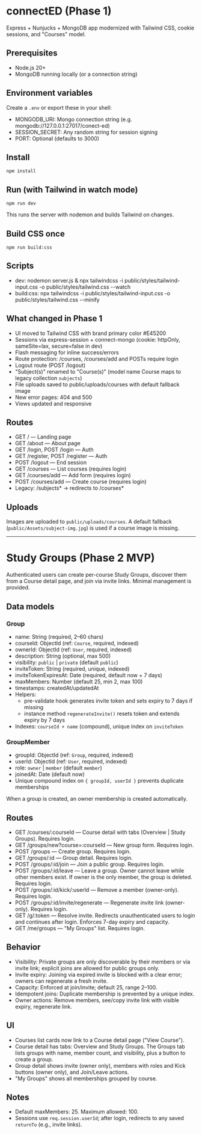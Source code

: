 # connectED (Phase 1)

Express + Nunjucks + MongoDB app modernized with Tailwind CSS, cookie sessions, and "Courses" model.

## Prerequisites
- Node.js 20+
- MongoDB running locally (or a connection string)

## Environment variables
Create a `.env` or export these in your shell:
- MONGODB_URI: Mongo connection string (e.g. mongodb://127.0.0.1:27017/conect-ed)
- SESSION_SECRET: Any random string for session signing
- PORT: Optional (defaults to 3000)

## Install
```
npm install
```

## Run (with Tailwind in watch mode)
```
npm run dev
```
This runs the server with nodemon and builds Tailwind on changes.

## Build CSS once
```
npm run build:css
```

## Scripts
- dev: nodemon server.js & npx tailwindcss -i public/styles/tailwind-input.css -o public/styles/tailwind.css --watch
- build:css: npx tailwindcss -i public/styles/tailwind-input.css -o public/styles/tailwind.css --minify

## What changed in Phase 1
- UI moved to Tailwind CSS with brand primary color #E45200
- Sessions via express-session + connect-mongo (cookie: httpOnly, sameSite=lax, secure=false in dev)
- Flash messaging for inline success/errors
- Route protection: /courses, /courses/add and POSTs require login
- Logout route (POST /logout)
- "Subject(s)" renamed to "Course(s)" (model name Course maps to legacy collection `subjects`)
- File uploads saved to public/uploads/courses with default fallback image
- New error pages: 404 and 500
- Views updated and responsive

## Routes
- GET / — Landing page
- GET /about — About page
- GET /login, POST /login — Auth
- GET /register, POST /register — Auth
- POST /logout — End session
- GET /courses — List courses (requires login)
- GET /courses/add — Add form (requires login)
- POST /courses/add — Create course (requires login)
- Legacy: /subjects* → redirects to /courses*

## Uploads
Images are uploaded to `public/uploads/courses`. A default fallback (`public/Assets/subject-img.jpg`) is used if a course image is missing.

---

# Study Groups (Phase 2 MVP)

Authenticated users can create per-course Study Groups, discover them from a Course detail page, and join via invite links. Minimal management is provided.

## Data models

### Group
- name: String (required, 2–60 chars)
- courseId: ObjectId (ref: `Course`, required, indexed)
- ownerId: ObjectId (ref: `User`, required, indexed)
- description: String (optional, max 500)
- visibility: `public` | `private` (default `public`)
- inviteToken: String (required, unique, indexed)
- inviteTokenExpiresAt: Date (required, default now + 7 days)
- maxMembers: Number (default 25, min 2, max 100)
- timestamps: createdAt/updatedAt
- Helpers:
  - pre-validate hook generates invite token and sets expiry to 7 days if missing
  - instance method `regenerateInvite()` resets token and extends expiry by 7 days
- Indexes: `courseId + name` (compound), unique index on `inviteToken`

### GroupMember
- groupId: ObjectId (ref: `Group`, required, indexed)
- userId: ObjectId (ref: `User`, required, indexed)
- role: `owner` | `member` (default `member`)
- joinedAt: Date (default now)
- Unique compound index on `{ groupId, userId }` prevents duplicate memberships

When a group is created, an owner membership is created automatically.

## Routes
- GET /courses/:courseId — Course detail with tabs (Overview | Study Groups). Requires login.
- GET /groups/new?course=:courseId — New group form. Requires login.
- POST /groups — Create group. Requires login.
- GET /groups/:id — Group detail. Requires login.
- POST /groups/:id/join — Join a public group. Requires login.
- POST /groups/:id/leave — Leave a group. Owner cannot leave while other members exist. If owner is the only member, the group is deleted. Requires login.
- POST /groups/:id/kick/:userId — Remove a member (owner-only). Requires login.
- POST /groups/:id/invite/regenerate — Regenerate invite link (owner-only). Requires login.
- GET /g/:token — Resolve invite. Redirects unauthenticated users to login and continues after login. Enforces 7-day expiry and capacity.
- GET /me/groups — "My Groups" list. Requires login.

## Behavior
- Visibility: Private groups are only discoverable by their members or via invite link; explicit joins are allowed for public groups only.
- Invite expiry: Joining via expired invite is blocked with a clear error; owners can regenerate a fresh invite.
- Capacity: Enforced at join/invite; default 25, range 2–100.
- Idempotent joins: Duplicate membership is prevented by a unique index.
- Owner actions: Remove members, see/copy invite link with visible expiry, regenerate link.

## UI
- Courses list cards now link to a Course detail page ("View Course").
- Course detail has tabs: Overview and Study Groups. The Groups tab lists groups with name, member count, and visibility, plus a button to create a group.
- Group detail shows invite (owner only), members with roles and Kick buttons (owner only), and Join/Leave actions.
- "My Groups" shows all memberships grouped by course.

## Notes
- Default maxMembers: 25. Maximum allowed: 100.
- Sessions use `req.session.userId`; after login, redirects to any saved `returnTo` (e.g., invite links).

